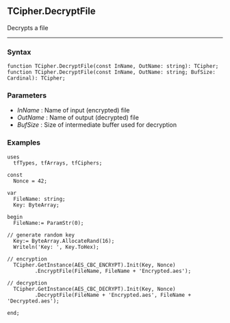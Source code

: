 ## TCipher.DecryptFile

Decrypts a file

---

### Syntax
```delphi
function TCipher.DecryptFile(const InName, OutName: string): TCipher;
function TCipher.DecryptFile(const InName, OutName: string; BufSize: Cardinal): TCipher;
```

### Parameters

*   *InName* : Name of input (encrypted) file
*   *OutName* : Name of output (decrypted) file
*   *BufSize* : Size of intermediate buffer used for decryption

### Examples

```delphi
uses
  tfTypes, tfArrays, tfCiphers;

const
  Nonce = 42;

var
  FileName: string;
  Key: ByteArray;

begin
  FileName:= ParamStr(0);

// generate random key
  Key:= ByteArray.AllocateRand(16);
  Writeln('Key: ', Key.ToHex);

// encryption
  TCipher.GetInstance(AES_CBC_ENCRYPT).Init(Key, Nonce)
         .EncryptFile(FileName, FileName + 'Encrypted.aes');

// decryption
  TCipher.GetInstance(AES_CBC_DECRYPT).Init(Key, Nonce)
         .DecryptFile(FileName + 'Encrypted.aes', FileName + 'Decrypted.aes');

end;
```
